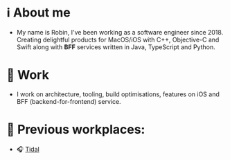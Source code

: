 # ℹ️ About me
- My name is Robin, I've been working as a software engineer since 2018. Creating delightful products for MacOS/iOS with C++, Objective-C and Swift along with **BFF** services written in Java, TypeScript and Python. 

# 💼 Work
 - I work on architecture, tooling, build optimisations, features on iOS and BFF (backend-for-frontend) service.

# 📁 Previous workplaces: 
- 🎧 [Tidal](https://tidal.com)
